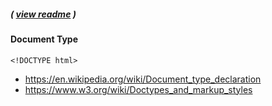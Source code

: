 ##### ( [view readme](https://github.com/students-at-thinkful/html_dom_element_tags/blob/master/README.md) )

#### Document Type
```
<!DOCTYPE html>
```

* https://en.wikipedia.org/wiki/Document_type_declaration
* https://www.w3.org/wiki/Doctypes_and_markup_styles
